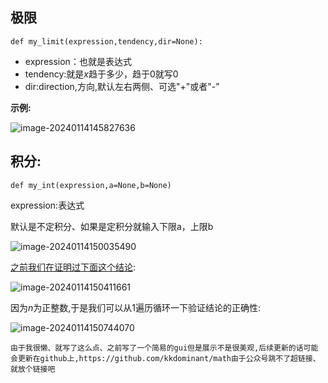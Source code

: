 ## 极限

`def my_limit(expression,tendency,dir=None):`

* expression：也就是表达式
* tendency:就是$x$趋于多少，趋于0就写0
* dir:direction,方向,默认左右两侧、可选"+"或者"-"

**示例:**

![image-20240114145827636](https://typoracsdnzhihu.oss-cn-nanjing.aliyuncs.com/ing/image-20240114145827636.png)

## 积分:

`def my_int(expression,a=None,b=None)`

expression:表达式

默认是不定积分、如果是定积分就输入下限a，上限b

![image-20240114150035490](https://typoracsdnzhihu.oss-cn-nanjing.aliyuncs.com/ing/image-20240114150035490.png)

[之前我们在证明过下面这个结论](https://mp.weixin.qq.com/s/JZX3BvcP5vumN110nHSP3Q):

![image-20240114150411661](https://typoracsdnzhihu.oss-cn-nanjing.aliyuncs.com/ing/image-20240114150411661.png)

因为$n$为正整数,于是我们可以从1遍历循环一下验证结论的正确性:

![image-20240114150744070](https://typoracsdnzhihu.oss-cn-nanjing.aliyuncs.com/ing/image-20240114150744070.png)

`由于我很懒、就写了这么点、之前写了一个简易的gui但是展示不是很美观,后续更新的话可能会更新在github上,https://github.com/kkdominant/math由于公众号跳不了超链接、就放个链接吧`
